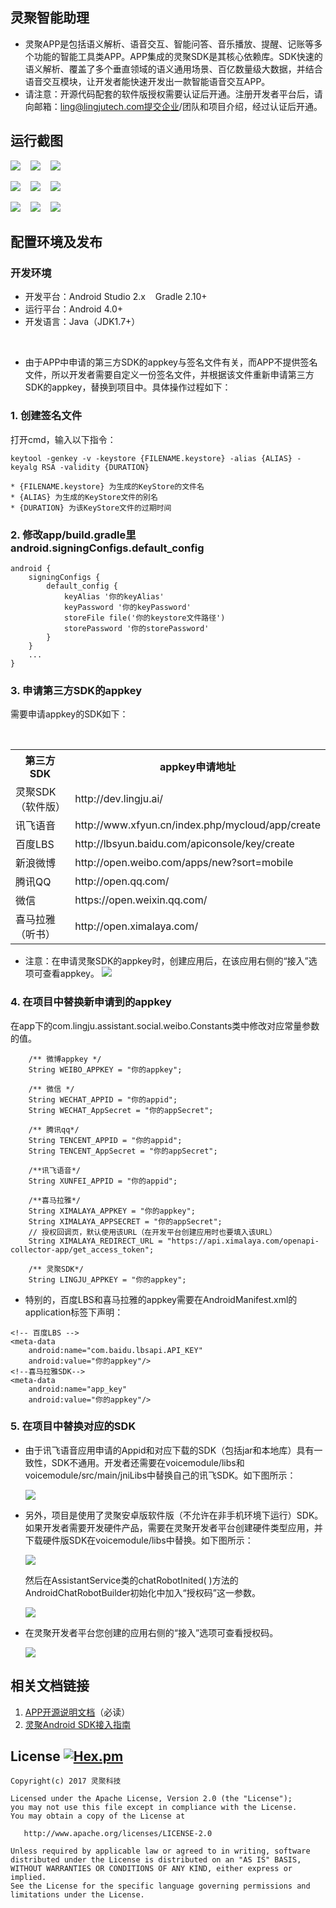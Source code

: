 ## 灵聚智能助理

* 灵聚APP是包括语义解析、语音交互、智能问答、音乐播放、提醒、记账等多个功能的智能工具类APP。APP集成的灵聚SDK是其核心依赖库。SDK快速的语义解析、覆盖了多个垂直领域的语义通用场景、百亿数量级大数据，并结合语音交互模块，让开发者能快速开发出一款智能语音交互APP。
* 请注意：开源代码配套的软件版授权需要认证后开通。注册开发者平台后，请向邮箱：ling@lingjutech.com提交企业/团队和项目介绍，经过认证后开通。
## 运行截图
![](images/menu.png) &nbsp;&nbsp; ![](images/xianliao.png) &nbsp;&nbsp; ![](images/alarm.png)<br />

![](images/music.png) &nbsp;&nbsp; ![](images/ting.png) &nbsp;&nbsp; ![](images/call.png)<br />

![](images/address.png) &nbsp;&nbsp; ![](images/route.png) &nbsp;&nbsp; ![](images/navi.png)<br />

## 配置环境及发布
### 开发环境
* 开发平台：Android Studio 2.x&nbsp;&nbsp;&nbsp;&nbsp;Gradle 2.10+
* 运行平台：Android 4.0+
* 开发语言：Java（JDK1.7+）
<br/>

* 由于APP中申请的第三方SDK的appkey与签名文件有关，而APP不提供签名文件，所以开发者需要自定义一份签名文件，并根据该文件重新申请第三方SDK的appkey，替换到项目中。具体操作过程如下：

### 1. 创建签名文件

打开cmd，输入以下指令：

~~~
keytool -genkey -v -keystore {FILENAME.keystore} -alias {ALIAS} -keyalg RSA -validity {DURATION} 

* {FILENAME.keystore} 为生成的KeyStore的文件名
* {ALIAS} 为生成的KeyStore文件的别名
* {DURATION} 为该KeyStore文件的过期时间
~~~



### 2. 修改app/build.gradle里android.signingConfigs.default_config

~~~
android {
    signingConfigs {
        default_config {
            keyAlias '你的keyAlias'
            keyPassword '你的keyPassword'
            storeFile file('你的keystore文件路径')
            storePassword '你的storePassword'
        }
    }
    ...
}
~~~

### 3. 申请第三方SDK的appkey

需要申请appkey的SDK如下：
<table border="0">
  <tr>
    <th>第三方SDK</th>
    <th>appkey申请地址</th>
  </tr>
  <tr>
    <td>灵聚SDK（软件版）</td>
    <td>http://dev.lingju.ai/</td>
  </tr>
    <tr>
    <td>讯飞语音</td>
    <td>http://www.xfyun.cn/index.php/mycloud/app/create</td>
  </tr>
  <tr>
    <td>百度LBS</td>
    <td>http://lbsyun.baidu.com/apiconsole/key/create</td>
  </tr>
    <tr>
    <td>新浪微博</td>
    <td>http://open.weibo.com/apps/new?sort=mobile</td>
  </tr>
    <tr>
    <td>腾讯QQ</td>
    <td>http://open.qq.com/</td>
  </tr>
    <tr>
    <td>微信</td>
    <td>https://open.weixin.qq.com/</td>
  </tr>
    <tr>
    <td>喜马拉雅（听书）</td>
    <td>http://open.ximalaya.com/</td>
  </tr>
</table>

* 注意：在申请灵聚SDK的appkey时，创建应用后，在该应用右侧的“接入”选项可查看appkey。
![](images/appkey.png)

### 4. 在项目中替换新申请到的appkey

在app下的com.lingju.assistant.social.weibo.Constants类中修改对应常量参数的值。

~~~
    /** 微博appkey */
    String WEIBO_APPKEY = "你的appkey";

    /** 微信 */
    String WECHAT_APPID = "你的appid";
    String WECHAT_AppSecret = "你的appSecret";

    /** 腾讯qq*/
    String TENCENT_APPID = "你的appid";
    String TENCENT_AppSecret = "你的appSecret";

    /**讯飞语音*/
    String XUNFEI_APPID = "你的appid";

    /**喜马拉雅*/
    String XIMALAYA_APPKEY = "你的appkey";
    String XIMALAYA_APPSECRET = "你的appSecret";
    // 授权回调页，默认使用该URL（在开发平台创建应用时也要填入该URL）
    String XIMALAYA_REDIRECT_URL = "https://api.ximalaya.com/openapi-collector-app/get_access_token";
    
    /** 灵聚SDK*/
    String LINGJU_APPKEY = "你的appkey";
~~~

* 特别的，百度LBS和喜马拉雅的appkey需要在AndroidManifest.xml的application标签下声明：

~~~
<!-- 百度LBS -->
<meta-data
	android:name="com.baidu.lbsapi.API_KEY"
	android:value="你的appkey"/>
<!--喜马拉雅SDK-->
<meta-data
	android:name="app_key"
	android:value="你的appkey"/>
~~~

### 5. 在项目中替换对应的SDK

* 由于讯飞语音应用申请的Appid和对应下载的SDK（包括jar和本地库）具有一致性，SDK不通用。开发者还需要在voicemodule/libs和voicemodule/src/main/jniLibs中替换自己的讯飞SDK。如下图所示：

    ![](images/image_ifly.jpg)


* 另外，项目是使用了灵聚安卓版软件版（不允许在非手机环境下运行）SDK。如果开发者需要开发硬件产品，需要在灵聚开发者平台创建硬件类型应用，并下载硬件版SDK在voicemodule/libs中替换。如下图所示：

    ![](images/image_lingju.jpg)

    然后在AssistantService类的chatRobotInited( )方法的AndroidChatRobotBuilder初始化中加入“授权码”这一参数。
   
    ![](images/image_init.jpg)
   
* 在灵聚开发者平台您创建的应用右侧的“接入”选项可查看授权码。
  
    ![](images/image_authCode.jpg)

## 相关文档链接
1. [APP开源说明文档](https://api.docs.lingju.ai/doc/43609919/wMpYycjg/eRPc8CVn)（必读）
2. [灵聚Android SDK接入指南](https://api.docs.lingju.ai/doc/43609919/wMpYycjg/LaBTkv3M)

## License [![Hex.pm](https://img.shields.io/hexpm/l/plug.svg)](https://www.apache.org/licenses/LICENSE-2.0)
~~~
Copyright(c) 2017 灵聚科技

Licensed under the Apache License, Version 2.0 (the "License");
you may not use this file except in compliance with the License.
You may obtain a copy of the License at

   http://www.apache.org/licenses/LICENSE-2.0

Unless required by applicable law or agreed to in writing, software
distributed under the License is distributed on an "AS IS" BASIS,
WITHOUT WARRANTIES OR CONDITIONS OF ANY KIND, either express or implied.
See the License for the specific language governing permissions and
limitations under the License.
~~~
